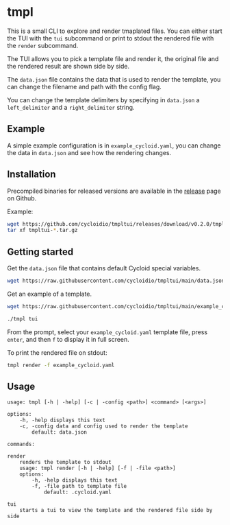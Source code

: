 # tmpl


This is a small CLI to explore and render tmaplated files. 
You can either start the TUI with the `tui` subcommand or print to stdout the rendered file with the `render` subcommand.

The TUI allows you to pick a template file and render it, the original file and the rendered result are shown side by side.

The `data.json` file contains the data that is used to render the template, you can change the filename and path with the config flag.

You can change the template delimiters by specifying in `data.json` a `left_delimiter` and a `right_delimiter` string.


## Example

A simple example configuration is in `example_cycloid.yaml`, you can change the data in `data.json` and see how the rendering changes.


## Installation

Precompiled binaries for released versions are available in the [release](https://github.com/cycloidio/tmpltui/releases) page on Github.

Example:

```bash
wget https://github.com/cycloidio/tmpltui/releases/download/v0.2.0/tmpltui-v0.2.0-linux-amd64.tar.gz
tar xf tmpltui-*.tar.gz
```

## Getting started

Get the `data.json` file that contains default Cycloid special variables.

```bash
wget https://raw.githubusercontent.com/cycloidio/tmpltui/main/data.json
```

Get an example of a template.

```bash
wget https://raw.githubusercontent.com/cycloidio/tmpltui/main/example_cycloid.yaml
```

```bash
./tmpl tui
```
From the prompt, select your `example_cycloid.yaml` template file, press `enter`, and then `f` to display it in full screen.

To print the rendered file on stdout:
```bash
tmpl render -f example_cycloid.yaml
```

## Usage 

```
usage: tmpl [-h | -help] [-c | -config <path>] <command> [<args>]
	
options: 
	-h, -help displays this text
	-c, -config data and config used to render the template
		default: data.json

commands:

render
	renders the template to stdout
	usage: tmpl render [-h | -help] [-f | -file <path>]
	options: 
		-h, -help displays this text
		-f, -file path to template file
			default: .cycloid.yaml

tui
	starts a tui to view the template and the rendered file side by side
```

